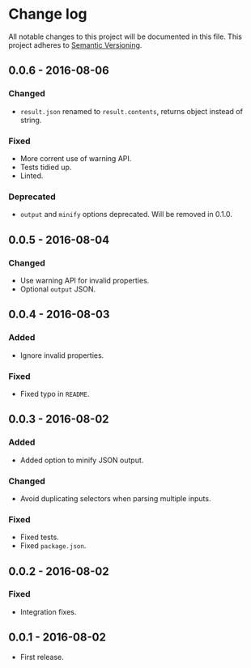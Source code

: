 # Change log
All notable changes to this project will be documented in this file.
This project adheres to [Semantic Versioning](http://semver.org/).

## 0.0.6 - 2016-08-06
### Changed
- `result.json` renamed to `result.contents`, returns object instead of string.

### Fixed
- More corrent use of warning API.
- Tests tidied up.
- Linted.

### Deprecated
- `output` and `minify` options deprecated. Will be removed in 0.1.0.

## 0.0.5 - 2016-08-04
### Changed
- Use warning API for invalid properties.
- Optional `output` JSON.

## 0.0.4 - 2016-08-03
### Added
- Ignore invalid properties.

### Fixed
- Fixed typo in `README`.

## 0.0.3 - 2016-08-02
### Added
- Added option to minify JSON output.

### Changed
- Avoid duplicating selectors when parsing multiple inputs.

### Fixed
- Fixed tests.
- Fixed `package.json`.

## 0.0.2 - 2016-08-02
### Fixed
- Integration fixes.

## 0.0.1 - 2016-08-02
- First release.
